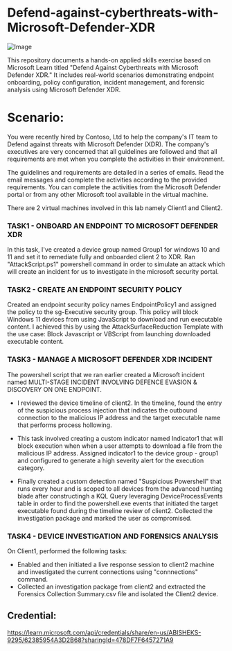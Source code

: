 # Defend-against-cyberthreats-with-Microsoft-Defender-XDR

![Image](https://github.com/user-attachments/assets/9f6b0a60-06f2-412c-9014-d244480ef49f)

This repository documents a hands-on applied skills exercise based on Microsoft Learn titled "Defend Against Cyberthreats with Microsoft Defender XDR." It includes real-world scenarios demonstrating endpoint onboarding, policy configuration, incident management, and forensic analysis using Microsoft Defender XDR.

# Scenario:
You were recently hired by Contoso, Ltd to help the company's IT team to Defend against threats with Microsoft Defender (XDR). The company's executives are very concerned that all guidelines are followed and that all requirements are met when you complete the activities in their environment.

The guidelines and requirements are detailed in a series of emails. Read the email messages and complete the activities according to the provided requirements. You can complete the activities from the Microsoft Defender portal or from any other Microsoft tool available in the virtual machine.

There are 2 virtual machines involved in this lab namely Client1 and Client2.

### TASK1 - ONBOARD AN ENDPOINT TO MICROSOFT DEFENDER XDR

In this task, I've created a device group named Group1 for windows 10 and 11 and set it to remediate fully and onboarded client 2 to XDR. Ran "AttackScript.ps1" powershell command in order to simulate an attack which will create an incident for us to investigate in the microsoft security portal.

### TASK2 - CREATE AN ENDPOINT SECURITY POLICY

Created an endpoint security policy names EndpointPolicy1 and assigned the policy to the sg-Executive security group. This policy will block Windows 11 devices from using JavaScript to download and run executable content. I achieved this by using the AttackSurfaceReduction Template with the use case: Block Javascript or VBScript from launching downloaded executable content.

### TASK3 - MANAGE A MICROSOFT DEFENDER XDR INCIDENT

The powershell script that we ran earlier created a Microsoft incident named MULTI-STAGE INCIDENT INVOLVING DEFENCE EVASION & DISCOVERY ON ONE ENDPOINT. 

- I reviewed the device timeline of client2. In the timeline, found the entry of the suspicious process injection that indicates the outbound connection to the malicious IP address and the target executable name that performs process hollowing.

- This task involved creating a custom indicator named Indicator1 that will block execution when when a user attempts to download a file from the malicious IP address. Assigned indicator1 to the device group - group1 and configured to generate a high severity alert for the execution category.

- Finally created a custom detection named "Suspicious Powershell" that runs every hour and is scoped to all devices from the advanced hunting blade after constructingh a KQL Query leveraging DeviceProcessEvents table in order to find the powershell.exe events that initiated the target executable found during the timeline review of client2. Collected the investigation package and marked the user as compromised.

### TASK4 - DEVICE INVESTIGATION AND FORENSICS ANALYSIS

On Client1, performed the following tasks:

- Enabled and then initiated a live response session to client2 machine and investigated the current connections using "connnections" command.
- Collected an investigation package from client2 and extracted the Forensics Collection Summary.csv file and isolated the Client2 device.

## Credential:
https://learn.microsoft.com/api/credentials/share/en-us/ABISHEKS-9295/62385954A3D2B68?sharingId=478DF7F6457271A9







